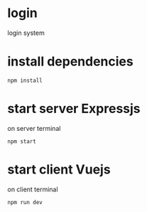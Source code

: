 # login
 login system

# install dependencies

` npm install  `

# start server Expressjs
on server terminal

` npm start  `

# start client Vuejs
on client terminal

` npm run dev  `
